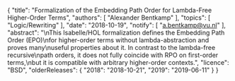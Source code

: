 {
    "title": "Formalization of the Embedding Path Order for Lambda-Free Higher-Order Terms",
    "authors": [
        "Alexander Bentkamp"
    ],
    "topics": [
        "Logic/Rewriting"
    ],
    "date": "2018-10-19",
    "notify": [
        "a.bentkamp@vu.nl"
    ],
    "abstract": "\nThis Isabelle/HOL formalization defines the Embedding Path Order (EPO)\nfor higher-order terms without lambda-abstraction and proves many\nuseful properties about it. In contrast to the lambda-free recursive\npath orders, it does not fully coincide with RPO on first-order terms,\nbut it is compatible with arbitrary higher-order contexts.",
    "licence": "BSD",
    "olderReleases": {
        "2018": "2018-10-21",
        "2019": "2019-06-11"
    }
}